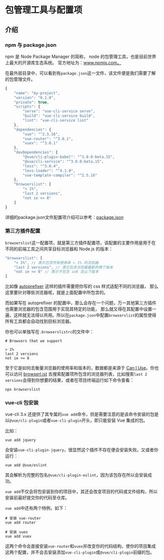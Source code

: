 # 包管理工具与配置项
## 介绍
### npm 与 package.json
npm 是 Node Package Manager 的简称， node 的包管理工具，也是目前世界上最大的开源库生态系统。
官方地址为：www.npmjs.com。

在最外层目录中，可以看到有`package.json`这一文件，该文件便是我们需要了解的包管理文件。
```js
{
    "name": "my-project",
    "version": "0.1.0",
    "private": true,
    "scripts": {
        "serve": "vue-cli-service serve",
        "build": "vue-cli-service build",
        "lint": "vue-cli-service lint"
    },
    "dependencies": {
        "vue": "^2.5.16",
        "vue-router": "^3.0.1",
        "vuex": "^3.0.1"
    },
    "devDependencies": {
        "@vue/cli-plugin-babel": "^3.0.0-beta.15",
        "@vue/cli-service": "^3.0.0-beta.15",
        "less": "^3.0.4",
        "less-loader": "^4.1.0",
        "vue-template-compiler": "^2.5.16"
    },
    "browserslist": [
        "> 1%",
        "last 2 versions",
        "not ie <= 8"
    ]
}
```
详细的package.json文件配置项介绍可以参考：[package.json](https://docs.npmjs.com/files/package.json)

### 第三方插件配置
`browserslist`这一配置项，就是第三方插件配置项，该配置的主要作用是用于在不同的前端工具之间共享目标浏览器和 Node.js 的版本：
```js
"browserslist": [
    "> 1%", // 表示包含所有使用率 > 1% 的浏览器
    "last 2 versions", // 表示包含浏览器最新的两个版本
    "not ie <= 8" // 表示不包含 ie8 及以下版本
]
```

比如像 [autoprefixer](https://www.npmjs.com/package/autoprefixer) 这样的插件需要把你写的 css 样式适配不同的浏览器，
那么这里要针对哪些浏览器呢，就是上面配置中所包含的。

而如果写在 autoprefixer 的配置中，那么会存在一个问题，万一其他第三方插件也需要浏览器的包含范围用于实现其特定的功能，
那么就又得在其配置中设置一遍，这样就无法得以共用。所以在`package.json`中配置`browserslist`的属性使得所有工具都会自动找到目标浏览器。

你也可以单独写在`.browserslistrc`的文件中：
```
# Browsers that we support

> 1%
last 2 versions
not ie <= 8
```

至于它是如何去衡量浏览器的使用率和版本的，数据都是来源于 [Can I Use](https://caniuse.com/)。你也可以访问 [browserl.ist](https://browserl.ist/)
 去搜索配置项所包含的浏览器列表，比如搜索`last 2 versions`会得到你想要的结果，或者在项目终端运行如下命令查看：

```shell
npx browserslist
```

### vue-cli 包安装
vue-cli 3.x 还提供了其专属的`vue add`命令，但是需要注意的是该命令安装的包是以`@vue/cli-plugin`或者`vue-cli-plugin`开头，即只能安装 Vue 集成的包。

比如：
```shell
vue add jquery
```

会安装`vue-cli-plugin-jquery`，很显然这个插件不存在便会安装失败。又或者你运行：
```shell
vue add @vue/eslint
```

其会解析为完整的包名`@vue/cli-plugin-eslint`，因为该包存在所以会安装成功。

`vue add`不仅会将包安装到你的项目中，其还会改变项目的代码或文件结构，所以安装前最好提交你的代码至仓库。

`vue add`中还有两个特例，如下：
```shell
# 安装 vue-router
vue add router

# 安装 vuex
vue add vuex
```

这两个命令会直接安装`vue-router`和`vuex`并改变你的代码结构，使你的项目集成这两个配置，并不会去安装添加`vue-cli-plugin`或`@vue/cli-plugin`前缀的包。